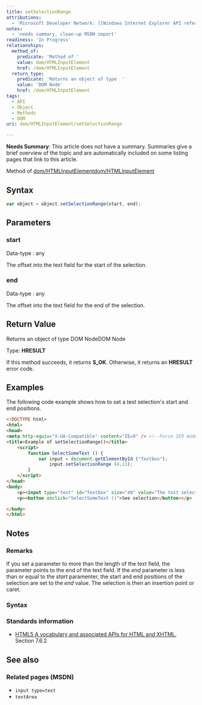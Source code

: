 ```yaml
---
title: setSelectionRange
attributions:
  - 'Microsoft Developer Network: [[Windows Internet Explorer API reference](http://msdn.microsoft.com/en-us/library/ie/hh828809%28v=vs.85%29.aspx) Article]'
notes:
  - 'needs summary, clean-up MSDN import'
readiness: 'In Progress'
relationships:
  method_of:
    predicate: 'Method of '
    value: dom/HTMLInputElement
    href: /dom/HTMLInputElement
  return_type:
    predicate: 'Returns an object of type  '
    value: 'DOM Node'
    href: /dom/HTMLInputElement
tags:
  - API
  - Object
  - Methods
  - DOM
uri: dom/HTMLInputElement/setSelectionRange

---
```

**Needs Summary**: This article does not have a summary. Summaries give a brief overview of the topic and are automatically included on some listing pages that link to this article.

Method of [dom/HTMLInputElement](/dom/HTMLInputElement)[dom/HTMLInputElement](/dom/HTMLInputElement)

## Syntax

``` js
var object = object.setSelectionRange(start, end);
```

## Parameters

### start

 Data-type
:   any

 The offset into the text field for the start of the selection.

### end

 Data-type
:   any

 The offset into the text field for the end of the selection.

## Return Value

Returns an object of type DOM NodeDOM Node

Type: **HRESULT**

If this method succeeds, it returns **S\_OK**. Otherwise, it returns an **HRESULT** error code.

## Examples

The following code example shows how to set a test selection's start and end positions.

``` html
<!DOCTYPE html>
<html>
<head>
<meta http-equiv="X-UA-Compatible" content="IE=9" /> <!--Force IE9 mode -->
<title>Example of setSelectionRange()</title>
    <script>
        function SelectSomeText () {
            var input = document.getElementById ("Textbox");
                input.setSelectionRange (4,13);
        }
    </script>
</head>
<body>
    <p><input type="text" id="Textbox" size="40" value="The text selection appears here"/></p>
    <p><button onclick="SelectSomeText ()">See selection</button></p>

</body>
</html>
```

## Notes

### Remarks

If you set a parameter to more than the length of the text field, the parameter points to the end of the text field. If the *end* parameter is less than or equal to the *start* paramenter, the start and end positions of the selection are set to the *end* value. The selection is then an insertion point or caret.

### Syntax

### Standards information

-   [HTML5 A vocabulary and associated APIs for HTML and XHTML](http://go.microsoft.com/fwlink/p/?linkid=221374), Section 7.6.2

## See also

### Related pages (MSDN)

-   `input type=text`
-   `textArea`
